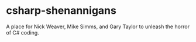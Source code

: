 # csharp-shenannigans
A place for Nick Weaver, Mike Simms, and Gary Taylor to unleash the horror of C# coding.
